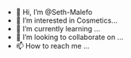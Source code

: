 - 👋 Hi, I’m @Seth-Malefo
- 👀 I’m interested in Cosmetics...
- 🌱 I’m currently learning ...
- 💞️ I’m looking to collaborate on ...
- 📫 How to reach me ...

<!---
Seth-Malefo/Seth-Malefo is a ✨ special ✨ repository because its `README.md` (this file) appears on your GitHub profile.
You can click the Preview link to take a look at your changes.
--->
